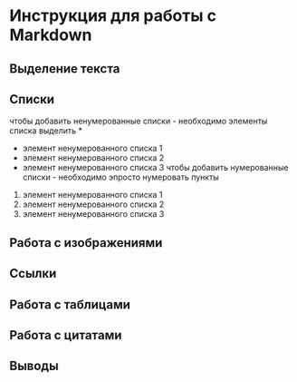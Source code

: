 # Инструкция для работы с Markdown

## Выделение текста

## Списки
чтобы добавить ненумерованные списки - необходимо элементы списка выделить *
* элемент ненумерованного списка 1
* элемент ненумерованного списка 2
* элемент ненумерованного списка 3
чтобы добавить нумерованные списки - необходимо эпросто нумеровать пункты
1. элемент ненумерованного списка 1
1. элемент ненумерованного списка 2
1. элемент ненумерованного списка 3

## Работа с изображениями

## Ссылки

## Работа с таблицами

## Работа с цитатами

## Выводы